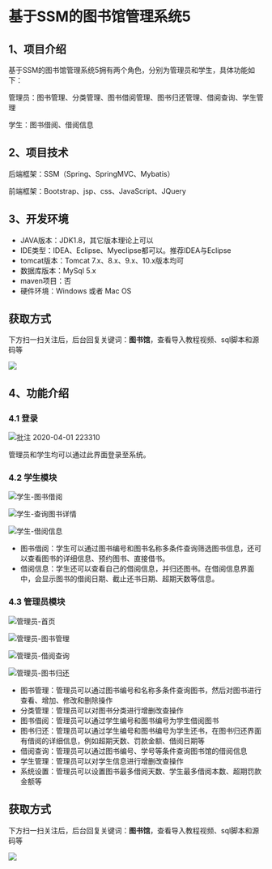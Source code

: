 # 基于SSM的图书馆管理系统5

## 1、项目介绍

基于SSM的图书馆管理系统5拥有两个角色，分别为管理员和学生，具体功能如下：

管理员：图书管理、分类管理、图书借阅管理、图书归还管理、借阅查询、学生管理

学生：图书借阅、借阅信息


## 2、项目技术

后端框架：SSM（Spring、SpringMVC、Mybatis）

前端框架：Bootstrap、jsp、css、JavaScript、JQuery

## 3、开发环境

- JAVA版本：JDK1.8，其它版本理论上可以
- IDE类型：IDEA、Eclipse、Myeclipse都可以。推荐IDEA与Eclipse
- tomcat版本：Tomcat 7.x、8.x、9.x、10.x版本均可
- 数据库版本：MySql 5.x
- maven项目：否
- 硬件环境：Windows 或者 Mac OS


## 获取方式

下方扫一扫关注后，后台回复关键词：**图书馆**，查看导入教程视频、sql脚本和源码等

 ![](https://www.codeshop.fun/Typora-Images/202205281253739.png)

## 4、功能介绍

### 4.1 登录

![批注 2020-04-01 223310](https://www.codeshop.fun/Typora-Images/20220513204933.jpg)

管理员和学生均可以通过此界面登录至系统。

### 4.2 学生模块

![学生-图书借阅](https://www.codeshop.fun/Typora-Images/20220513205208.jpg)

![学生-查询图书详情](https://www.codeshop.fun/Typora-Images/20220513205211.jpg)

![学生-借阅信息](https://www.codeshop.fun/Typora-Images/20220513205217.jpg)

- 图书借阅：学生可以通过图书编号和图书名称多条件查询筛选图书信息，还可以查看图书的详细信息、预约图书、直接借书。
- 借阅信息：学生还可以查看自己的借阅信息，并归还图书。在借阅信息界面中，会显示图书的借阅日期、截止还书日期、超期天数等信息。

### 4.3 管理员模块

![管理员-首页](https://www.codeshop.fun/Typora-Images/20220513210048.jpg)

![管理员-图书管理](https://www.codeshop.fun/Typora-Images/20220513210128.jpg)

![管理员-借阅查询](https://www.codeshop.fun/Typora-Images/20220513210135.jpg)

![管理员-图书归还](https://www.codeshop.fun/Typora-Images/20220513210137.jpg)

- 图书管理：管理员可以通过图书编号和名称多条件查询图书，然后对图书进行查看、增加、修改和删除操作
- 分类管理：管理员可以对图书分类进行增删改查操作
- 图书借阅：管理员可以通过学生编号和图书编号为学生借阅图书
- 图书归还：管理员可以通过学生编号和图书编号为学生还书，在图书归还界面有借阅的详细信息，例如超期天数、罚款金额、借阅日期等
- 借阅查询：管理员可以通过图书编号、学号等条件查询图书馆的借阅信息
- 学生管理：管理员可以对学生信息进行增删改查操作
- 系统设置：管理员可以设置图书最多借阅天数、学生最多借阅本数、超期罚款金额等

## 获取方式

下方扫一扫关注后，后台回复关键词：**图书馆**，查看导入教程视频、sql脚本和源码等

 ![](https://www.codeshop.fun/Typora-Images/202205281253739.png)
